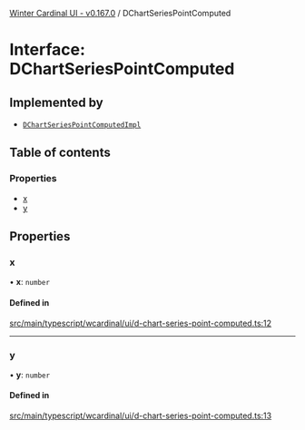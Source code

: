 [Winter Cardinal UI - v0.167.0](../index.md) / DChartSeriesPointComputed

# Interface: DChartSeriesPointComputed

## Implemented by

- [`DChartSeriesPointComputedImpl`](../classes/DChartSeriesPointComputedImpl.md)

## Table of contents

### Properties

- [x](DChartSeriesPointComputed.md#x)
- [y](DChartSeriesPointComputed.md#y)

## Properties

### x

• **x**: `number`

#### Defined in

[src/main/typescript/wcardinal/ui/d-chart-series-point-computed.ts:12](https://github.com/winter-cardinal/winter-cardinal-ui/blob/v0.167.0/src/main/typescript/wcardinal/ui/d-chart-series-point-computed.ts#L12)

___

### y

• **y**: `number`

#### Defined in

[src/main/typescript/wcardinal/ui/d-chart-series-point-computed.ts:13](https://github.com/winter-cardinal/winter-cardinal-ui/blob/v0.167.0/src/main/typescript/wcardinal/ui/d-chart-series-point-computed.ts#L13)
